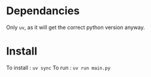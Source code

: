 
# Dependancies

Only `uv`, as it will get the correct python version anyway.

# Install

To install : `uv sync`
To run : `uv run main.py`
